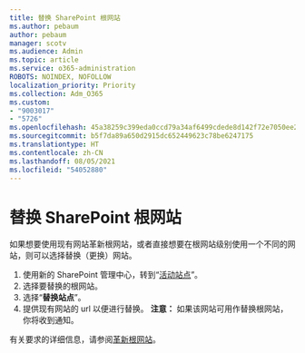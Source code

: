 ```yaml
---
title: 替换 SharePoint 根网站
ms.author: pebaum
author: pebaum
manager: scotv
ms.audience: Admin
ms.topic: article
ms.service: o365-administration
ROBOTS: NOINDEX, NOFOLLOW
localization_priority: Priority
ms.collection: Adm_O365
ms.custom:
- "9003017"
- "5726"
ms.openlocfilehash: 45a38259c399eda0ccd79a34af6499cdede8d142f72e7050ee2f774292a62971
ms.sourcegitcommit: b5f7da89a650d2915dc652449623c78be6247175
ms.translationtype: HT
ms.contentlocale: zh-CN
ms.lasthandoff: 08/05/2021
ms.locfileid: "54052880"
---
```

# <a name="replace-the-sharepoint-root-site"></a>替换 SharePoint 根网站
如果想要使用现有网站革新根网站，或者直接想要在根网站级别使用一个不同的网站，则可以选择替换（更换）网站。

1. 使用新的 SharePoint 管理中心，转到“[活动站点](https://admin.microsoft.com/sharepoint?page=siteManagement&modern=true)”。
2. 选择要替换的根网站。
3. 选择“**替换站点**”。
4. 提供现有网站的 url 以便进行替换。 **注意：** 如果该网站可用作替换根网站，你将收到通知。

有关要求的详细信息，请参阅[革新根网站](https://docs.microsoft.com/sharepoint/modern-root-site)。

